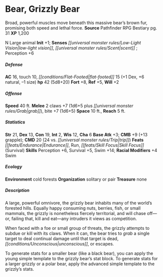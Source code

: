 ﻿---
cssclass: [monsters]
title1: Bear, Grizzly Bear
desc_short: Broad, powerful muscles move beneath this massive bear's brown fur, promising
  both speed and lethal force.
title2: Grizzly Bear
CR: 4
sources:
- name: Pathfinder RPG Bestiary
  page: 31
  link: http://paizo.com/products/btpy8auu?Pathfinder-Roleplaying-Game-Bestiary
XP: 1200
alignment: N
size: Large
type: animal
initiative:
  bonus: 1
senses:
  low-light vision: true
  scent: true
AC:
  AC: 16
  touch: 10
  flat_footed: 15
  components:
    dex: 1
    natural: 6
    size: -1
HP:
  HP: 42
  long: 5d8+20
saves:
  fort: 8
  ref: 5
  will: 2
speeds:
  base: 40
attacks:
  melee:
  - - text: 2 claws +7 (1d6+5 plus grab)
      entries:
      - - damage: 1d6+5
        - effect: grab
      count: 2
      attack: claws
      bonus:
      - 7
    - text: bite +7 (1d6+5)
      entries:
      - - damage: 1d6+5
      attack: bite
      bonus:
      - 7
space: 10
reach: 5
ability_scores:
  STR: 21
  DEX: 13
  CON: 19
  INT: 2
  WIS: 12
  CHA: 6
BAB: 3
CMB: 9
CMB_other: +13 grapple
CMD: 20
CMD_other: 24 vs. trip
feats:
- name: Endurance
- name: Run
- name: Skill Focus (Survival)
skills:
  Perception: 6
  Survival: 5
  Swim: 14
  _racial_mods:
    Swim:
      _: 4
ecology:
  environment: cold forests
  organization: solitary or pair
  treasure_type: none
desc_long: |-
  A large, powerful omnivore, the grizzly bear inhabits many of the world's forested hills. Equally happy consuming nuts, berries, fish, or small mammals, the grizzly is nonetheless fiercely territorial, and will chase off-or, failing that, kill and eat-any intruders it views as competition.

  When faced with a foe or small group of threats, the grizzly attempts to subdue or kill with its claws. When it can, the bear tries to grab a single target to deal continual damage until that target is dead, unconscious, or escapes.

  To generate stats for a smaller bear (like a black bear), you can apply the young simple template to the grizzly bear's stat block. To generate stats for a larger grizzly or a polar bear, apply the advanced simple template to the grizzly's stats.

---

# Bear, Grizzly Bear
Broad, powerful muscles move beneath this massive bear’s brown fur, promising both speed and lethal force.
**Source** Pathfinder RPG Bestiary pg. 31
**XP** 1,200

N Large animal
**Init** +1; **Senses** _[[universal monster rules/Low-Light Vision|low-light vision]]_, _[[universal monster rules/Scent|scent]]_ ; Perception +6

##### Defense

**AC** 16, touch 10, _[[conditions/Flat-Footed|flat-footed]]_ 15 (+1 Dex, +6 natural, –1 size)
**hp** 42 (5d8+20)
**Fort** +8, **Ref** +5, **Will** +2

##### Offense
**Speed** 40 ft.
**Melee** 2 claws +7 (1d6+5 plus _[[universal monster rules/Grab|grab]]_), bite +7 (1d6+5)
**Space** 10 ft., **Reach** 5 ft.

##### Statistics
**Str** 21, **Dex** 13, **Con** 19, **Int** 2, **Wis** 12, **Cha** 6
**Base Atk** +3; **CMB** +9 (+13 grapple); **CMD** 20 (24 vs. _[[universal monster rules/Trip|trip]]_)
**Feats** _[[feats/Endurance|Endurance]]_, Run, _[[feats/Skill Focus|Skill Focus]]_ (Survival)
**Skills** Perception +6, Survival +5, Swim +14; **Racial Modifiers** +4 Swim

##### Ecology

**Environment** cold forests
**Organization** solitary or pair
**Treasure** none

##### Description

A large, powerful omnivore, the grizzly bear inhabits many of the world’s forested hills. Equally happy consuming nuts, berries, fish, or small mammals, the grizzly is nonetheless fiercely territorial, and will chase off—or, failing that, kill and eat—any intruders it views as competition.

When faced with a foe or small group of threats, the grizzly attempts to subdue or kill with its claws. When it can, the bear tries to _grab_ a single target to deal continual damage until that target is dead, _[[conditions/Unconscious|unconscious]]_, or escapes.

To generate stats for a smaller bear (like a black bear), you can apply the young simple template to the grizzly bear’s stat block. To generate stats for a larger grizzly or a polar bear, apply the advanced simple template to the grizzly’s stats.